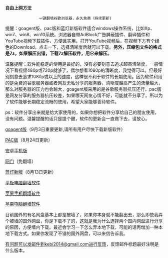 **********************自由上网方法**********************
                  
                   一键翻墙谷歌浏览器，永久免费（持续更新)

提醒：goagent版、pac版和蓝灯新版软件适合windows操作系统，比如Xp、win7、win8、win10系统。浏览器自带AdBlock广告屏蔽插件、翻译插件和YouTube视频下载插件，方便且实用。打开YouTube视频后，在视频下方有个绿色的Download，点击一下，选择清晰度后就可以下载。**另外，压缩包文件的格式是7z，如果解压出错，下载7z解压软件，用它来解压。**

温馨提醒：软件能稳定的使用是最好的，没有必要刻意去追求超高清晰度。一般情况下看视频480p或720p就够了，偶尔想看1080p的清晰度，我觉得可以。但最好别刻意去追求1080p或以上的速度，这样很不利于软件的长期使用。因为软件利用的是免费的谷歌服务器或者网友无私分享的服务器，清晰度越高产生的流量越大，那么对服务器的压力也会越大，goagent版采用的是谷歌服务器抗压还行，pac版是网友分享的服务器抗压较差，如果哪天网友心情不好，可能就不分享了。所以为了软件能够长期稳定流畅的使用，希望大家能够善待软件。

ps：软件分享出来就是给大家使用的，如果你想把软件分享给自己的朋友使用，没有问题。温馨提醒的话只是提个醒，软件的更新会一直做下去，请放心。


[goagent版](https://github.com/Alvin9999/new-pac/wiki/goagent%E7%89%88)（9月3日重要更新,请所有用户尽快下载新版软件）

[PAC版](https://github.com/Alvin9999/new-pac/wiki/PAC%E7%89%88)（8月24日更新）

[安卓手机版](https://github.com/Alvin9999/new-pac/wiki/%E5%AE%89%E5%8D%93%E6%89%8B%E6%9C%BA%E7%89%88)

[网门](https://github.com/Alvin9999/new-pac/wiki/%E7%BD%91%E9%97%A8%EF%BC%88%E5%85%8D%E7%BF%BB%E5%A2%99%EF%BC%89)（免翻墙）

[蓝灯新版](https://github.com/Alvin9999/new-pac/wiki/%E8%93%9D%E7%81%AF%E6%96%B0%E7%89%88)（8月13日更新）

[平板电脑翻墙软件](https://github.com/Alvin9999/new-pac/wiki/%E5%B9%B3%E6%9D%BF%E7%94%B5%E8%84%91%E7%BF%BB%E5%A2%99%E8%BD%AF%E4%BB%B6)

[苹果手机翻墙软件](https://github.com/Alvin9999/new-pac/wiki/%E8%8B%B9%E6%9E%9C%E6%89%8B%E6%9C%BA%E7%BF%BB%E5%A2%99%E8%BD%AF%E4%BB%B6)

[苹果电脑翻墙软件](https://github.com/Alvin9999/new-pac/wiki/%E8%8B%B9%E6%9E%9C%E7%94%B5%E8%84%91macOS%E7%BF%BB%E5%A2%99%E8%BD%AF%E4%BB%B6)


    
目前国外的有名网盘基本上都是被墙了，如果你本身就不能翻出去，那么即使我弄个被墙的国外网盘，你是下载不了的，这就是我为什么选择两个国内网盘进行分享的原因，方便墙内下载。最近会学习一下怎么弄本地下载，可能的话再增加一种本地下载方式。如果你发现了不错的国外网盘，可以来信告诉我。

   

有问题可以发邮件到kebi2014@gmail.com进行反馈，反馈邮件标题最好注明是什么版本。